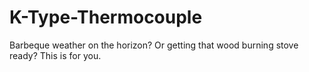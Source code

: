 # K-Type-Thermocouple
Barbeque weather on the horizon? Or getting that wood burning stove ready? This is for you.
